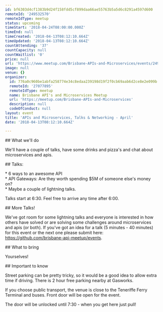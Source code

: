 ```yaml
---
id: bf6303d4cf1383b9d24f158fdd5cf899daa66ae55763b5a5d6c8291a4597d600
remoteId: '249532570'
remoteIdType: meetup
status: upcoming
timeStart: '2018-04-24T08:00:00.000Z'
timeEnd: null
timeCreated: '2018-04-13T08:12:10.664Z'
timeUpdated: '2018-04-13T08:12:10.664Z'
countAttending: '37'
countCapacity: null
countWaitlist: '0'
price: null
url: 'https://www.meetup.com/Brisbane-APIs-and-Microservices/events/249532570/'
image: null
venue: {}
organizer:
  id: 776a0c960be1abfa258774e34c8edaa239198d19f2f0cb69aab6d2ce8e2e099b
  remoteId: '27077895'
  remoteIdType: meetup
  name: Brisbane API's and Microservices Meetup
  url: 'https://meetup.com/Brisbane-APIs-and-Microservices'
  description: null
  codeOfConduct: null
layout: event
title: 'APIs and Microservices, Talks & Networking - April'
date: '2018-04-13T08:12:10.664Z'

---
```

<p>## What we'll do</p> <p>We'll have a couple of talks, have some drinks and pizza's and chat about microservices and apis.</p> <p>## Talks:</p> <p>* 6 ways to an awesome API<br/>* API Gateways: Are they worth spending $5M of someone else's money on?<br/>* Maybe a couple of lightning talks.</p> <p>Talks start at 6:30. Feel free to arrive any time after 6:00.</p> <p>## More Talks!</p> <p>We've got room for some lightning talks and everyone is interested in how others have solved or are solving some challenges around microservices and apis (or both). If you've got an idea for a talk (5 minutes - 40 minutes) for this event or the next one please submit here: <a href="https://github.com/brisbane-api-meetup/events" class="linkified">https://github.com/brisbane-api-meetup/events</a>.</p> <p>## What to bring</p> <p>Yourselves!</p> <p>## Important to know</p> <p>Street parking can be pretty tricky, so it would be a good idea to allow extra time if driving. There is 2 hour free parking nearby at Gasworks.</p> <p>If you choose public transport, the venue is close to the Teneriffe Ferry Terminal and buses. Front door will be open for the event.</p> <p>The door will be unlocked until 7:30 - when you get here just pull!</p>
